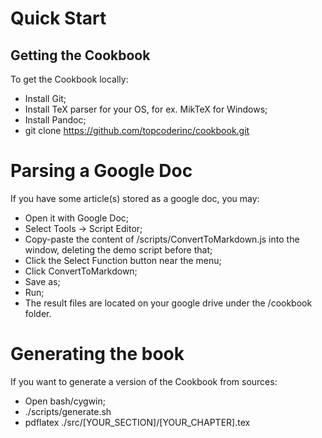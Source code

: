# Quick Start

## Getting the Cookbook
To get the Cookbook locally:
- Install Git;
- Install TeX parser for your OS, for ex. MikTeX for Windows;
- Install Pandoc;
- git clone https://github.com/topcoderinc/cookbook.git

# Parsing a Google Doc
If you have some article(s) stored as a google doc, you may:
- Open it with Google Doc;
- Select Tools -> Script Editor;
- Copy-paste the content of /scripts/ConvertToMarkdown.js into the window, deleting the demo script before that;
- Click the Select Function button near the menu;
- Click ConvertToMarkdown;
- Save as;
- Run;
- The result files are located on your google drive under the /cookbook folder.

# Generating the book
If you want to generate a version of the Cookbook from sources:
- Open bash/cygwin;
- ./scripts/generate.sh
- pdflatex ./src/[YOUR_SECTION]/[YOUR_CHAPTER].tex

